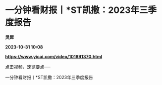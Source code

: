 # 一分钟看财报丨*ST凯撒：2023年三季度报告
**灵犀**

**2023-10-31 10:08**

**https://www.yicai.com/video/101891370.html**

点击视频，速览要点──

一分钟看财报丨\*ST凯撒：2023年三季度报告